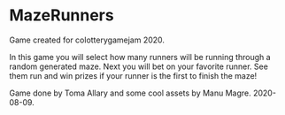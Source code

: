 # MazeRunners
Game created for colotterygamejam 2020.


In this game you will select how many runners will be running 
through a random generated maze. Next you will bet on your favorite runner. 
See them run and win prizes if your runner is the first to finish the maze!

Game done by Toma Allary and some cool assets by Manu Magre. 
2020-08-09.
